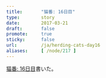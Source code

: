 ```yaml
---
title:       "猫番: 16日目"
type:        story
date:        2017-03-21
draft:       false
promote:     true
sticky:      false
url:         /ja/herding-cats-day16
aliases:     [ /node/217 ]
---
```

[猫番: 16日目](http://eed3si9n.com/herding-cats/ja/day16.html)書いた。

<!--more-->


